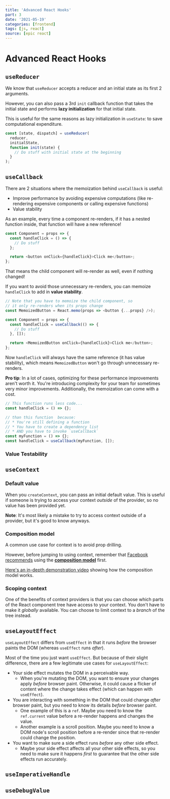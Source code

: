 ```yaml
---
title: 'Advanced React Hooks'
part: 3
date: '2021-05-19'
categories: [frontend]
tags: [js, react]
source: [epic react]
---
```


# Advanced React Hooks

## `useReducer`

We know that `useReducer` accepts a reducer and an initial state as its first 2 arguments.

However, you can also pass a 3rd `init` callback function that takes the initial state and performs **lazy initialization** for that initial state.

This is useful for the same reasons as lazy initialization in `useState`: to save computational expenditure.

```js
const [state, dispatch] = useReducer(
  reducer,
  initialState,
  function init(state) {
    // Do stuff with initial state at the beginning
  }
);
```

## `useCallback`

There are 2 situations where the memoization behind `useCallback` is useful:

- Improve performance by avoiding expensive computations (like re-rendering expensive components or calling expensive functions)
- Value stability

As an example, every time a component re-renders, if it has a nested function inside, that function will have a new reference!

```js
const Component = props => {
  const handleClick = () => {
    // Do stuff
  };

  return <button onClick={handleClick}>Click me</button>;
};
```

That means the child component will re-render as well, even if nothing changed!

If you want to avoid those unnecessary re-renders, you can memoize `handleClick` to add in **value stability**.

```js
// Note that you have to memoize the child component, so
// it only re-renders when its props change
const MemoizedButton = React.memo(props => <button {...props} />);

const Component = props => {
  const handleClick = useCallback(() => {
    // Do stuff
  }, []);

  return <MemoizedButton onClick={handleClick}>Click me</button>;
};
```

Now `handleClick` will always have the same reference (it has value stability), which means `MemoizedButton` won't go through unnecessary re-renders.

**Pro tip**: In a lot of cases, optimizing for these performance improvements aren't worth it. You're introducing complexity for your team for sometimes very minor improvements. Additionally, the memoization can come with a cost.

```js
// This function runs less code...
const handleClick = () => {};

// than this function  because:
// * You're still defining a function
// * You have to create a dependency list
// * AND you have to invoke `useCallback`
const myFunction = () => {};
const handleClick = useCallback(myFunction, []);
```

### Value Testability

## `useContext`

### Default value

When you `createContext`, you can pass an initial default value. This is useful if someone is trying to access your context _outside_ of the provider, so no value has been provided yet.

**Note**: It's most likely a mistake to try to access context outside of a provider, but it's good to know anyways.

### Composition model

A common use case for context is to avoid prop drilling.

However, before jumping to using context, remember that [Facebook recommends](https://reactjs.org/docs/context.html#before-you-use-context) using the [**composition model**](https://reactjs.org/docs/composition-vs-inheritance.html) first.

[Here's an in-depth demonstration video](https://www.youtube.com/watch?v=3XaXKiXtNjw) showing how the composition model works.

### Scoping context

One of the benefits of context providers is that you can choose which parts of the React component tree have access to your context. You don't have to make it _globally_ available. You can choose to limit context to a _branch_ of the tree instead.

## `useLayoutEffect`

`useLayoutEffect` differs from `useEffect` in that it runs _before_ the browser paints the DOM (whereas `useEffect` runs _after_).

Most of the time you just want `useEffect`. But because of their slight difference, there are a few legitimate use cases for `useLayoutEffect`:

- Your side effect mutates the DOM in a perceivable way.
  - When you're mutating the DOM, you want to ensure your changes apply _before_ browser paint. Otherwise, it could cause a flicker of content where the change takes effect (which can happen with `useEffect`).
- You are interacting with something in the DOM that could change _after_ browser paint, but you need to know its details _before_ browser paint.
  - One example of this is a `ref`. Maybe you need to know the `ref.current` value before a re-render happens and changes the value.
  - Another example is a scroll position. Maybe you need to know a DOM node's scroll position before a re-render since that re-render could change the position.
- You want to make sure a side effect runs _before_ any other side effect.
  - Maybe your side effect affects all your other side effects, so you need to make sure it happens _first_ to guarantee that the other side effects run accurately.

## `useImperativeHandle`

## `useDebugValue`
